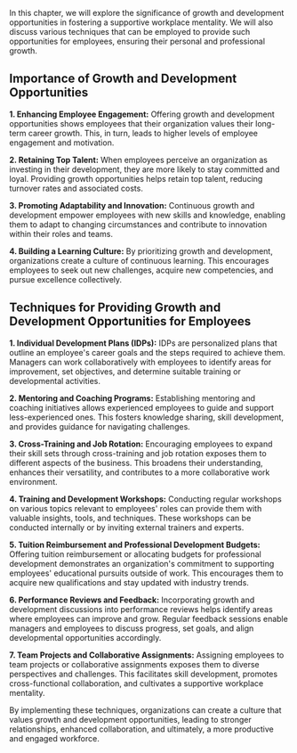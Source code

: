 
In this chapter, we will explore the significance of growth and development opportunities in fostering a supportive workplace mentality. We will also discuss various techniques that can be employed to provide such opportunities for employees, ensuring their personal and professional growth.

## Importance of Growth and Development Opportunities

**1\. Enhancing Employee Engagement:** Offering growth and development opportunities shows employees that their organization values their long-term career growth. This, in turn, leads to higher levels of employee engagement and motivation.

**2\. Retaining Top Talent:** When employees perceive an organization as investing in their development, they are more likely to stay committed and loyal. Providing growth opportunities helps retain top talent, reducing turnover rates and associated costs.

**3\. Promoting Adaptability and Innovation:** Continuous growth and development empower employees with new skills and knowledge, enabling them to adapt to changing circumstances and contribute to innovation within their roles and teams.

**4\. Building a Learning Culture:** By prioritizing growth and development, organizations create a culture of continuous learning. This encourages employees to seek out new challenges, acquire new competencies, and pursue excellence collectively.

## Techniques for Providing Growth and Development Opportunities for Employees

**1\. Individual Development Plans (IDPs):** IDPs are personalized plans that outline an employee's career goals and the steps required to achieve them. Managers can work collaboratively with employees to identify areas for improvement, set objectives, and determine suitable training or developmental activities.

**2\. Mentoring and Coaching Programs:** Establishing mentoring and coaching initiatives allows experienced employees to guide and support less-experienced ones. This fosters knowledge sharing, skill development, and provides guidance for navigating challenges.

**3\. Cross-Training and Job Rotation:** Encouraging employees to expand their skill sets through cross-training and job rotation exposes them to different aspects of the business. This broadens their understanding, enhances their versatility, and contributes to a more collaborative work environment.

**4\. Training and Development Workshops:** Conducting regular workshops on various topics relevant to employees' roles can provide them with valuable insights, tools, and techniques. These workshops can be conducted internally or by inviting external trainers and experts.

**5\. Tuition Reimbursement and Professional Development Budgets:** Offering tuition reimbursement or allocating budgets for professional development demonstrates an organization's commitment to supporting employees' educational pursuits outside of work. This encourages them to acquire new qualifications and stay updated with industry trends.

**6\. Performance Reviews and Feedback:** Incorporating growth and development discussions into performance reviews helps identify areas where employees can improve and grow. Regular feedback sessions enable managers and employees to discuss progress, set goals, and align developmental opportunities accordingly.

**7\. Team Projects and Collaborative Assignments:** Assigning employees to team projects or collaborative assignments exposes them to diverse perspectives and challenges. This facilitates skill development, promotes cross-functional collaboration, and cultivates a supportive workplace mentality.

By implementing these techniques, organizations can create a culture that values growth and development opportunities, leading to stronger relationships, enhanced collaboration, and ultimately, a more productive and engaged workforce.
